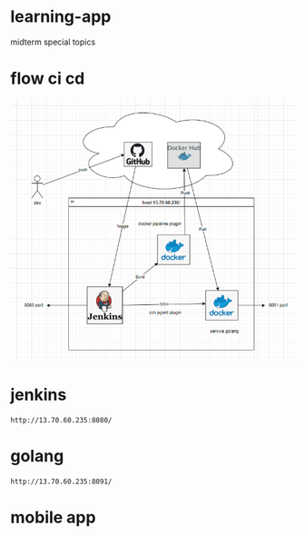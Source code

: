 # learning-app
midterm special topics

# flow ci cd
![](./document/flow.png)
# jenkins

```
http://13.70.60.235:8080/
```

# golang

```
http://13.70.60.235:8091/
```
# mobile app
